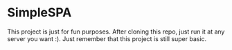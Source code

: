 # SimpleSPA
This project is just for fun purposes. After cloning this repo, just run it at any server you want :). Just remember that this project is still super basic.
